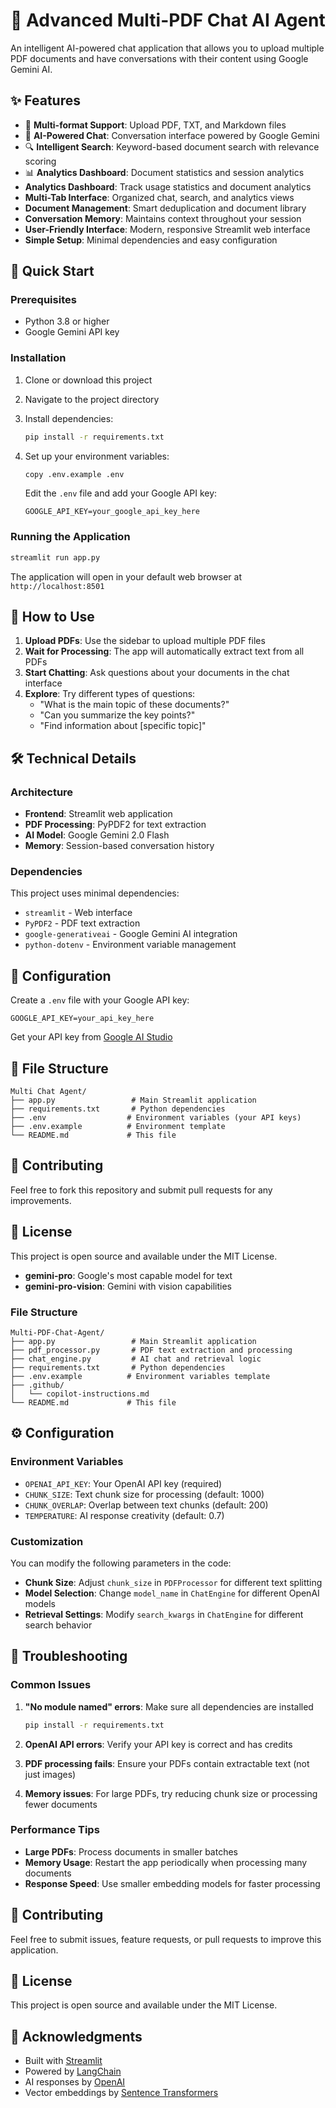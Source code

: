 # 🚀 Advanced Multi-PDF Chat AI Agent

An intelligent AI-powered chat application that allows you to upload multiple PDF documents and have conversations with their content using Google Gemini AI.

## ✨ Features

- 📄 **Multi-format Support**: Upload PDF, TXT, and Markdown files
- 🤖 **AI-Powered Chat**: Conversation interface powered by Google Gemini
- 🔍 **Intelligent Search**: Keyword-based document search with relevance scoring
- 📊 **Analytics Dashboard**: Document statistics and session analytics
- **Analytics Dashboard**: Track usage statistics and document analytics
- **Multi-Tab Interface**: Organized chat, search, and analytics views
- **Document Management**: Smart deduplication and document library
- **Conversation Memory**: Maintains context throughout your session
- **User-Friendly Interface**: Modern, responsive Streamlit web interface
- **Simple Setup**: Minimal dependencies and easy configuration

## 🚀 Quick Start

### Prerequisites

- Python 3.8 or higher
- Google Gemini API key

### Installation

1. Clone or download this project
2. Navigate to the project directory
3. Install dependencies:
   ```bash
   pip install -r requirements.txt
   ```

4. Set up your environment variables:
   ```bash
   copy .env.example .env
   ```
   Edit the `.env` file and add your Google API key:
   ```
   GOOGLE_API_KEY=your_google_api_key_here
   ```

### Running the Application

```bash
streamlit run app.py
```

The application will open in your default web browser at `http://localhost:8501`

## 📖 How to Use

1. **Upload PDFs**: Use the sidebar to upload multiple PDF files
2. **Wait for Processing**: The app will automatically extract text from all PDFs
3. **Start Chatting**: Ask questions about your documents in the chat interface
4. **Explore**: Try different types of questions:
   - "What is the main topic of these documents?"
   - "Can you summarize the key points?"
   - "Find information about [specific topic]"

## 🛠️ Technical Details

### Architecture

- **Frontend**: Streamlit web application
- **PDF Processing**: PyPDF2 for text extraction
- **AI Model**: Google Gemini 2.0 Flash
- **Memory**: Session-based conversation history

### Dependencies

This project uses minimal dependencies:
- `streamlit` - Web interface
- `PyPDF2` - PDF text extraction
- `google-generativeai` - Google Gemini AI integration
- `python-dotenv` - Environment variable management

## 🔧 Configuration

Create a `.env` file with your Google API key:
```
GOOGLE_API_KEY=your_api_key_here
```

Get your API key from [Google AI Studio](https://makersuite.google.com/app/apikey)

## 📝 File Structure

```
Multi Chat Agent/
├── app.py                 # Main Streamlit application
├── requirements.txt       # Python dependencies
├── .env                  # Environment variables (your API keys)
├── .env.example          # Environment template
└── README.md             # This file
```

## 🤝 Contributing

Feel free to fork this repository and submit pull requests for any improvements.

## 📄 License

This project is open source and available under the MIT License.
- **gemini-pro**: Google's most capable model for text
- **gemini-pro-vision**: Gemini with vision capabilities

### File Structure

```
Multi-PDF-Chat-Agent/
├── app.py                 # Main Streamlit application
├── pdf_processor.py       # PDF text extraction and processing
├── chat_engine.py         # AI chat and retrieval logic
├── requirements.txt       # Python dependencies
├── .env.example          # Environment variables template
├── .github/
│   └── copilot-instructions.md
└── README.md             # This file
```

## ⚙️ Configuration

### Environment Variables

- `OPENAI_API_KEY`: Your OpenAI API key (required)
- `CHUNK_SIZE`: Text chunk size for processing (default: 1000)
- `CHUNK_OVERLAP`: Overlap between text chunks (default: 200)
- `TEMPERATURE`: AI response creativity (default: 0.7)

### Customization

You can modify the following parameters in the code:

- **Chunk Size**: Adjust `chunk_size` in `PDFProcessor` for different text splitting
- **Model Selection**: Change `model_name` in `ChatEngine` for different OpenAI models
- **Retrieval Settings**: Modify `search_kwargs` in `ChatEngine` for different search behavior

## 🔧 Troubleshooting

### Common Issues

1. **"No module named" errors**: Make sure all dependencies are installed
   ```bash
   pip install -r requirements.txt
   ```

2. **OpenAI API errors**: Verify your API key is correct and has credits
3. **PDF processing fails**: Ensure your PDFs contain extractable text (not just images)
4. **Memory issues**: For large PDFs, try reducing chunk size or processing fewer documents

### Performance Tips

- **Large PDFs**: Process documents in smaller batches
- **Memory Usage**: Restart the app periodically when processing many documents
- **Response Speed**: Use smaller embedding models for faster processing

## 🤝 Contributing

Feel free to submit issues, feature requests, or pull requests to improve this application.

## 📝 License

This project is open source and available under the MIT License.

## 🙏 Acknowledgments

- Built with [Streamlit](https://streamlit.io/)
- Powered by [LangChain](https://python.langchain.com/)
- AI responses by [OpenAI](https://openai.com/)
- Vector embeddings by [Sentence Transformers](https://www.sbert.net/)
